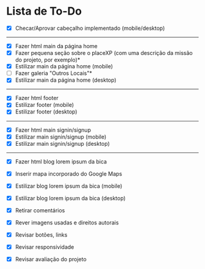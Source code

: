 # Lista de To-Do

- [X] Checar/Aprovar cabeçalho implementado (mobile/desktop)
---
- [X] Fazer html main da página home
- [X] Fazer pequena seção sobre o placeXP (com uma descrição da missão do projeto, por exemplo)*
- [X] Estilizar main da página home (mobile)
- [ ] Fazer galeria "Outros Locais"*
- [X] Estilizar main da página home (desktop)
---
- [X] Fazer html footer
- [X] Estilizar footer (mobile)
- [X] Estilizar footer (desktop)
---
- [X] Fazer html main signin/signup
- [X] Estilizar main signin/signup (mobile)
- [X] Estilizar main signin/signup (desktop)
---
- [X] Fazer html blog lorem ipsum da bica
- [X] Inserir mapa incorporado do Google Maps
- [X] Estilizar blog lorem ipsum da bica (mobile)
- [X] Estilizar blog lorem ipsum da bica (desktop)
    
- [X] Retirar comentários
- [X] Rever imagens usadas e direitos autorais
- [X] Revisar botões, links
- [X] Revisar responsividade
- [X] Revisar avaliação do projeto